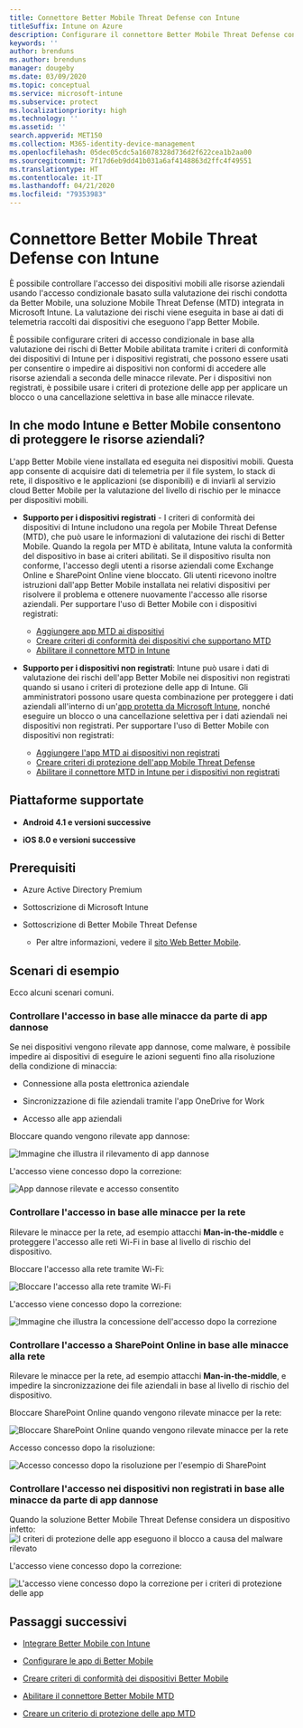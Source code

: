 ```yaml
---
title: Connettore Better Mobile Threat Defense con Intune
titleSuffix: Intune on Azure
description: Configurare il connettore Better Mobile Threat Defense con Intune.
keywords: ''
author: brenduns
ms.author: brenduns
manager: dougeby
ms.date: 03/09/2020
ms.topic: conceptual
ms.service: microsoft-intune
ms.subservice: protect
ms.localizationpriority: high
ms.technology: ''
ms.assetid: ''
search.appverid: MET150
ms.collection: M365-identity-device-management
ms.openlocfilehash: 05dec05cdc5a16078328d736d2f622cea1b2aa00
ms.sourcegitcommit: 7f17d6eb9dd41b031a6af4148863d2ffc4f49551
ms.translationtype: HT
ms.contentlocale: it-IT
ms.lasthandoff: 04/21/2020
ms.locfileid: "79353983"
---
```

# <a name="better-mobile-threat-defense-connector-with-intune"></a>Connettore Better Mobile Threat Defense con Intune

È possibile controllare l'accesso dei dispositivi mobili alle risorse aziendali usando l'accesso condizionale basato sulla valutazione dei rischi condotta da Better Mobile, una soluzione Mobile Threat Defense (MTD) integrata in Microsoft Intune. La valutazione dei rischi viene eseguita in base ai dati di telemetria raccolti dai dispositivi che eseguono l'app Better Mobile.

È possibile configurare criteri di accesso condizionale in base alla valutazione dei rischi di Better Mobile abilitata tramite i criteri di conformità dei dispositivi di Intune per i dispositivi registrati, che possono essere usati per consentire o impedire ai dispositivi non conformi di accedere alle risorse aziendali a seconda delle minacce rilevate. Per i dispositivi non registrati, è possibile usare i criteri di protezione delle app per applicare un blocco o una cancellazione selettiva in base alle minacce rilevate.

## <a name="how-do-intune-and-better-mobile-help-protect-your-company-resources"></a>In che modo Intune e Better Mobile consentono di proteggere le risorse aziendali?

L'app Better Mobile viene installata ed eseguita nei dispositivi mobili. Questa app consente di acquisire dati di telemetria per il file system, lo stack di rete, il dispositivo e le applicazioni (se disponibili) e di inviarli al servizio cloud Better Mobile per la valutazione del livello di rischio per le minacce per dispositivi mobili.

- **Supporto per i dispositivi registrati** - I criteri di conformità dei dispositivi di Intune includono una regola per Mobile Threat Defense (MTD), che può usare le informazioni di valutazione dei rischi di Better Mobile. Quando la regola per MTD è abilitata, Intune valuta la conformità del dispositivo in base ai criteri abilitati. Se il dispositivo risulta non conforme, l'accesso degli utenti a risorse aziendali come Exchange Online e SharePoint Online viene bloccato. Gli utenti ricevono inoltre istruzioni dall'app Better Mobile installata nei relativi dispositivi per risolvere il problema e ottenere nuovamente l'accesso alle risorse aziendali. Per supportare l'uso di Better Mobile con i dispositivi registrati:
  - [Aggiungere app MTD ai dispositivi](../protect/mtd-apps-ios-app-configuration-policy-add-assign.md)
  - [Creare criteri di conformità dei dispositivi che supportano MTD](../protect/mtd-device-compliance-policy-create.md)
  - [Abilitare il connettore MTD in Intune](../protect/mtd-connector-enable.md)

- **Supporto per i dispositivi non registrati**: Intune può usare i dati di valutazione dei rischi dell'app Better Mobile nei dispositivi non registrati quando si usano i criteri di protezione delle app di Intune. Gli amministratori possono usare questa combinazione per proteggere i dati aziendali all'interno di un'[app protetta da Microsoft Intune](../apps/apps-supported-intune-apps.md), nonché eseguire un blocco o una cancellazione selettiva per i dati aziendali nei dispositivi non registrati. Per supportare l'uso di Better Mobile con dispositivi non registrati:
  - [Aggiungere l'app MTD ai dispositivi non registrati](../protect/mtd-add-apps-unenrolled-devices.md)
  - [Creare criteri di protezione dell'app Mobile Threat Defense](../protect/mtd-app-protection-policy.md)
  - [Abilitare il connettore MTD in Intune per i dispositivi non registrati](../protect/mtd-enable-unenrolled-devices.md)

## <a name="supported-platforms"></a>Piattaforme supportate

- **Android 4.1 e versioni successive**

- **iOS 8.0 e versioni successive**

## <a name="prerequisites"></a>Prerequisiti

- Azure Active Directory Premium

- Sottoscrizione di Microsoft Intune

- Sottoscrizione di Better Mobile Threat Defense

  - Per altre informazioni, vedere il [sito Web Better Mobile](https://www.better.mobi/).

## <a name="sample-scenarios"></a>Scenari di esempio

Ecco alcuni scenari comuni.

### <a name="control-access-based-on-threats-from-malicious-apps"></a>Controllare l'accesso in base alle minacce da parte di app dannose

Se nei dispositivi vengono rilevate app dannose, come malware, è possibile impedire ai dispositivi di eseguire le azioni seguenti fino alla risoluzione della condizione di minaccia:

- Connessione alla posta elettronica aziendale

- Sincronizzazione di file aziendali tramite l'app OneDrive for Work

- Accesso alle app aziendali

Bloccare quando vengono rilevate app dannose:

![Immagine che illustra il rilevamento di app dannose](./media/better-mobile-threat-defense-connector/better-mobile-maliciousapps-blocked.png)

L'accesso viene concesso dopo la correzione:

![App dannose rilevate e accesso consentito](./media/better-mobile-threat-defense-connector/better-mobile-maliciousapps-unblocked.png)

### <a name="control-access-based-on-threat-to-network"></a>Controllare l'accesso in base alle minacce per la rete

Rilevare le minacce per la rete, ad esempio attacchi **Man-in-the-middle** e proteggere l'accesso alle reti Wi-Fi in base al livello di rischio del dispositivo.

Bloccare l'accesso alla rete tramite Wi-Fi:

![Bloccare l'accesso alla rete tramite Wi-Fi](./media/better-mobile-threat-defense-connector/better-mobile-network-wifi-blocked.png)

L'accesso viene concesso dopo la correzione:

![Immagine che illustra la concessione dell'accesso dopo la correzione](./media/better-mobile-threat-defense-connector/better-mobile-network-wifi-unblocked.png)

### <a name="control-access-to-sharepoint-online-based-on-threat-to-network"></a>Controllare l'accesso a SharePoint Online in base alle minacce alla rete

Rilevare le minacce per la rete, ad esempio attacchi **Man-in-the-middle**, e impedire la sincronizzazione dei file aziendali in base al livello di rischio del dispositivo.

Bloccare SharePoint Online quando vengono rilevate minacce per la rete:

![Bloccare SharePoint Online quando vengono rilevate minacce per la rete](./media/better-mobile-threat-defense-connector/better-mobile-network-spo-blocked.png)

Accesso concesso dopo la risoluzione:

![Accesso concesso dopo la risoluzione per l'esempio di SharePoint](./media/better-mobile-threat-defense-connector/better-mobile-network-spo-unblocked.png)

### <a name="control--access-on-unenrolled-devices-based-on-threats-from-malicious-apps"></a>Controllare l'accesso nei dispositivi non registrati in base alle minacce da parte di app dannose

Quando la soluzione Better Mobile Threat Defense considera un dispositivo infetto: ![I criteri di protezione delle app eseguono il blocco a causa del malware rilevato](./media/better-mobile-threat-defense-connector/better-mobile-app-policy-block.png)

L'accesso viene concesso dopo la correzione:

![L'accesso viene concesso dopo la correzione per i criteri di protezione delle app](./media/better-mobile-threat-defense-connector/better-mobile-app-policy-remediated.png)

## <a name="next-steps"></a>Passaggi successivi

- [Integrare Better Mobile con Intune](better-mobile-mtd-connector-integration.md)

- [Configurare le app di Better Mobile](mtd-apps-ios-app-configuration-policy-add-assign.md)

- [Creare criteri di conformità dei dispositivi Better Mobile](mtd-device-compliance-policy-create.md)

- [Abilitare il connettore Better Mobile MTD](mtd-connector-enable.md)

- [Creare un criterio di protezione delle app MTD](mtd-app-protection-policy.md) 
